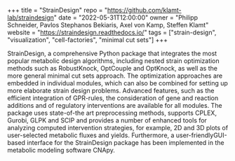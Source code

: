 +++
title = "StrainDesign"
repo = "https://github.com/klamt-lab/straindesign"
date = "2022-05-31T12:00:00"
owner = "Philipp Schneider, Pavlos Stephanos Bekiaris, Axel von Kamp, Steffen Klamt"
website = "https://straindesign.readthedocs.io/"
tags = ["strain-design", "visualization", "cell-factories", "minimal cut sets"]
+++

StrainDesign, a comprehensive Python package that integrates the most popular 
metabolic design algorithms, including nested strain optimization methods such 
as RobustKnock, OptCouple and OptKnock, as well as the more general minimal cut 
sets approach. The optimization approaches are embedded in individual modules, 
which can also be combined for setting up more elaborate strain design problems. 
Advanced features, such as the efficient integration of GPR-rules, the consideration 
of gene and reaction additions and of regulatory interventions are available for all
modules. The package uses state-of-the art preprocessing methods, supports CPLEX,
Gurobi, GLPK and SCIP and provides a number of enhanced tools for analyzing computed 
intervention strategies, for example, 2D and 3D plots of user-selected metabolic 
fluxes and yields. Furthermore, a user-friendlyGUI-based interface for the 
StrainDesign package has been implemented in the metabolic modeling software CNApy. 
